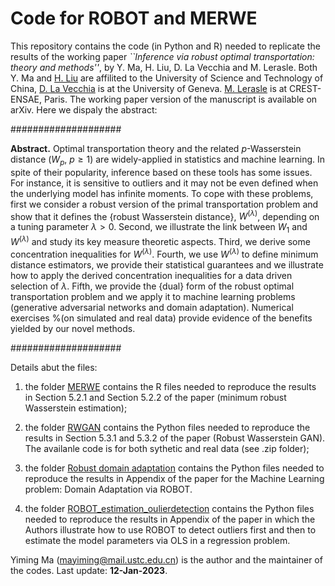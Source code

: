 # Code for ROBOT and MERWE

This repository contains the code (in Python and R) needed to replicate the results of the working paper 
*``Inference via robust optimal transportation: theory and methods''*, by Y. Ma, H. Liu, D. La Vecchia and M. Lerasle. Both Y. Ma and [H. Liu](https://bs.ustc.edu.cn/english/profile-1845.html) are affilited to the University of Science and Technology of China,  [D. La Vecchia](https://sites.google.com/view/davidelavecchia/home) is at the University of Geneva. [M. Lerasle](https://lerasle.perso.math.cnrs.fr) is at CREST-ENSAE, Paris. The working paper version of the manuscript is available on arXiv. Here we dispaly the abstract:

####################

**Abstract.** Optimal transportation theory and the related $p$-Wasserstein distance ($W_p$, $p\geq 1$) are widely-applied in statistics and machine learning. In spite of their popularity, inference based on these tools has some issues. For instance, it is sensitive to outliers and it may not be even defined when the underlying model has infinite moments. To cope with these problems, first we consider a robust version of the primal transportation problem and show that it defines the {robust Wasserstein distance}, $W^{(\lambda)}$, depending on a tuning parameter $\lambda > 0$.  Second, we illustrate the link between $W_1$ and  $W^{(\lambda)}$ and study its key measure theoretic aspects. Third, we derive some concentration inequalities for $W^{(\lambda)}$. Fourth, we use $W^{(\lambda)}$ to define  minimum distance estimators, we provide their statistical guarantees and we illustrate how to apply the derived concentration inequalities for a data driven selection of $\lambda$.  Fifth,  we provide the {dual} form of the robust optimal transportation problem and we apply it to machine learning problems (generative adversarial networks and domain adaptation).  Numerical exercises %(on simulated and real data) 
provide evidence of the benefits yielded by our novel methods. 

####################


Details abut the files:

1. the folder [MERWE](https://github.com/dvdlvc/Robust-optimal-transportation/tree/main/MERWE) contains the R files needed to reproduce the results in Section 5.2.1 and Section 5.2.2 of the paper (minimum robust Wasserstein estimation);

2. the folder [RWGAN](https://github.com/dvdlvc/Robust-optimal-transportation/tree/main/RWGAN) contains the Python files needed to reproduce the results in Section 5.3.1 and 5.3.2 of the paper (Robust Wasserstein GAN). The availanle code is for both sythetic and real data (see .zip folder);

3. the folder [Robust domain adaptation](https://github.com/dvdlvc/Robust-optimal-transportation/tree/main/Robust_domain_adatation) contains the Python files needed to reproduce the results in Appendix of the paper for the Machine Learning problem: Domain Adaptation via ROBOT.

4. the folder [ROBOT_estimation_oulierdetection](https://github.com/dvdlvc/Robust-optimal-transportation/tree/main/ROBOT_estimation_oulierdetection) contains the Python files needed to reproduce the results in Appendix of the paper in which the Authors illustrate how to use ROBOT to detect outliers first and then to estimate the model parameters via OLS in a regression problem.


Yiming Ma (mayiming@mail.ustc.edu.cn) is the author and the maintainer of the codes. Last update: **12-Jan-2023**.


